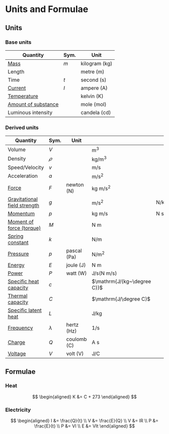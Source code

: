 # Units and Formulae

## Units

### Base units

| Quantity                                               | Sym. | Unit                     |
| ------------------------------------------------------ | ---- | ------------------------ |
| [Mass](./mass-and-weight.md)                           | $m$  | kilogram $(\mathrm{kg})$ |
| Length                                                 |      | metre $(\mathrm{m})$     |
| Time                                                   | $t$  | second $(\mathrm{s})$    |
| [Current](./current-voltage-and-resistance.md#current) | $I$  | ampere $(\mathrm{A})$    |
| [Temperature](./kelvin.md)                             |      | kelvin $(\mathrm{K})$    |
| [Amount of substance](../chemistry/moles.md)           |      | mole $(\mathrm{mol})$    |
| Luminous intensity                                     |      | candela $(\mathrm{cd})$  |

### Derived units

| Quantity                                                         | Sym.      | Unit                   |                             |                 |
| ---------------------------------------------------------------- | --------- | ---------------------- | --------------------------- | --------------- |
| Volume                                                           | $V$       |                        | $\mathrm{m^3}$              |                 |
| Density                                                          | $𝜌$       |                        | $\mathrm{kg/m^3}$           |                 |
| Speed/Velocity                                                   | $v$       |                        | $\mathrm{m/s}$              |                 |
| Acceleration                                                     | $a$       |                        | $\mathrm{m/s^2}$            |                 |
| [Force](./newtons-laws-of-motion.md#second-law)                  | $F$       | newton $(\mathrm{N})$  | $\mathrm{kg~m/s^2}$         |                 |
| [Gravitational field strength](./mass-and-weight.md)             | $g$       |                        | $\mathrm{m/s^2}$            | $\mathrm{N/kg}$ |
| [Momentum](./momentum.md)                                        | $p$       |                        | $\mathrm{kg~m/s}$           | $\mathrm{N~s}$  |
| [Moment of force (torque)](./moment-of-force.md)                 | $M$       |                        | $\mathrm{N~m}$              |                 |
| [Spring constant](./hookes-law.md)                               | $k$       |                        | $\mathrm{N/m}$              |                 |
| [Pressure](./pressure.md)                                        | $p$       | pascal $(\mathrm{Pa})$ | $\mathrm{N/m^2}$            |                 |
| [Energy](./energy.md)                                            | $E$       | joule $(\mathrm{J})$   | $\mathrm{N~m}$              |                 |
| [Power](./power.md)                                              | $P$       | watt $(\mathrm{W})$    | $\mathrm{J/s (N~m/s)}$      |                 |
| [Specific heat capacity](./specific-heat-capacity.md)            | $c$       |                        | $\mathrm{J/(kg~\degree C)}$ |                 |
| [Thermal capacity](./specific-heat-capacity.md#thermal-capacity) | $C$       |                        | $\mathrm{J/\degree C}$      |                 |
| [Specific latent heat](./latent-heat.md)                         | $L$       |                        | $\mathrm{J/kg}$             |                 |
| [Frequency](./waves.md#properties-of-waves)                      | $\lambda$ | hertz $(\mathrm{Hz})$  | $\mathrm{1/s}$              |                 |
| [Charge](./charge.md)                                            | $Q$       | coulomb $(\mathrm{C})$ | $\mathrm{A~s}$              |                 |
| [Voltage](./current-voltage-and-resistance.md#voltage)           | $V$       | volt $(\mathrm{V})$    | $\mathrm{J/C}$              |                 |

## Formulae

### Heat
$$
\begin{aligned}
  K &= C + 273
\end{aligned}
$$

### Electricity

$$
\begin{aligned}
  I &= \frac{Q}{t} \\
  V &= \frac{E}{Q} \\
  V &= IR \\
  P &= \frac{E}{t} \\
  P &= VI \\
  E &= VIt
\end{aligned}
$$
